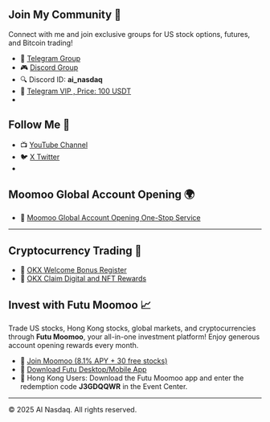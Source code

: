 ## Join My Community 🤝

Connect with me and join exclusive groups for US stock options, futures, and Bitcoin trading!

- 📢 [Telegram Group](https://t.me/ai_youtu)
- 🎮 [Discord Group](https://discord.gg/eRmz5GjCHy)
- 🔍 Discord ID: **ai_nasdaq**
- 💬 [Telegram VIP , Price: 100 USDT](https://t.me/hktrade2024)
- 
## Follow Me 📱

- 📺 [YouTube Channel](https://youtube.com/@ai_nasdaq)
- 🐦 [ X  Twitter ](https://x.com/hktrade2022)
- 
## Moomoo Global Account Opening 🌍

- 🎉 [Moomoo Global Account Opening One-Stop Service](https://j.moomoo.com/00yLZM)

---

## Cryptocurrency Trading 💸

- 🌟 [OKX Welcome Bonus Register](https://okx.com/join/Q7tTR4)
- 🎁 [OKX Claim Digital and NFT Rewards](https://okx.com/join/Q7tTR4)


## Invest with Futu Moomoo 📈

Trade US stocks, Hong Kong stocks, global markets, and cryptocurrencies through **Futu Moomoo**, your all-in-one investment platform! Enjoy generous account opening rewards every month.

- 🚀 [Join Moomoo (8.1% APY + 30 free stocks)](https://j.moomoo.com/00yLZM)
- 📲 [Download Futu Desktop/Mobile App](https://www.futunn.com/en)
- 🔑 Hong Kong Users: Download the Futu Moomoo app and enter the redemption code **J3GDQQWR** in the Event Center.


---

© 2025 AI Nasdaq. All rights reserved.
